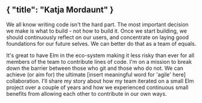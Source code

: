 {
    "title": "Katja Mordaunt"
}
---
We all know writing code isn't the hard part. The most important decision we make is what to build - not how to build it. Once we start building, we should continuously reflect on our users, and concentrate on laying good foundations for our future selves. We can better do that as a team of equals.

It's great to have Elm in the eco-system making it less risky than ever for all members of the team to contribute lines of code. I'm on a mission to break down the barrier between those who git and those who do not. We can achieve (or aim for) the ultimate [insert meaningful word for 'agile' here] collaboration. I'll share my story about how my team iterated on a small Elm project over a couple of years and how we experienced continuous small benefits from allowing each other to contribute in our own ways.
